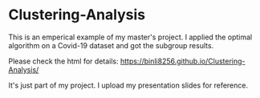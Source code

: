 # Clustering-Analysis

This is an emperical example of my master's project. I applied the optimal algorithm on a Covid-19 dataset and got the subgroup results. 

Please check the html for details:  https://binli8256.github.io/Clustering-Analysis/

It's just part of my project. I upload my presentation slides for reference.
